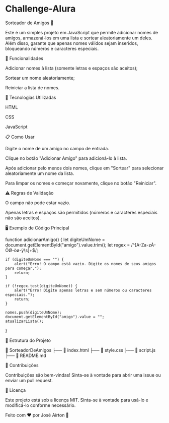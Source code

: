 # Challenge-Alura
Sorteador de Amigos 🎉

Este é um simples projeto em JavaScript que permite adicionar nomes de amigos, armazená-los em uma lista e sortear aleatoriamente um deles. Além disso, garante que apenas nomes válidos sejam inseridos, bloqueando números e caracteres especiais.

📌 Funcionalidades

Adicionar nomes à lista (somente letras e espaços são aceitos);

Sortear um nome aleatoriamente;

Reiniciar a lista de nomes.

🚀 Tecnologias Utilizadas

HTML

CSS

JavaScript

📋 Como Usar

Digite o nome de um amigo no campo de entrada.

Clique no botão "Adicionar Amigo" para adicioná-lo à lista.

Após adicionar pelo menos dois nomes, clique em "Sortear" para selecionar aleatoriamente um nome da lista.

Para limpar os nomes e começar novamente, clique no botão "Reiniciar".

⚠️ Regras de Validação

O campo não pode estar vazio.

Apenas letras e espaços são permitidos (números e caracteres especiais não são aceitos).

🖥️ Exemplo de Código Principal

function adicionarAmigo() {
    let digiteUmNome = document.getElementById("amigo").value.trim();
    let regex = /^[A-Za-zÀ-ÖØ-öø-ÿ\s]+$/;

    if (digiteUmNome === "") {
        alert("Erro! O campo está vazio. Digite os nomes de seus amigos para começar.");
        return;
    }
    
    if (!regex.test(digiteUmNome)) {
        alert("Erro! Digite apenas letras e sem números ou caracteres especiais.");
        return;
    }

    nomes.push(digiteUmNome);
    document.getElementById("amigo").value = "";
    atualizarLista();
}

📂 Estrutura do Projeto

📁 SorteadorDeAmigos
├── 📄 index.html
├── 📄 style.css
├── 📄 script.js
├── 📄 README.md

📌 Contribuições

Contribuições são bem-vindas! Sinta-se à vontade para abrir uma issue ou enviar um pull request.

📜 Licença

Este projeto está sob a licença MIT. Sinta-se à vontade para usá-lo e modificá-lo conforme necessário.

Feito com ❤️ por José Airton 🚀
